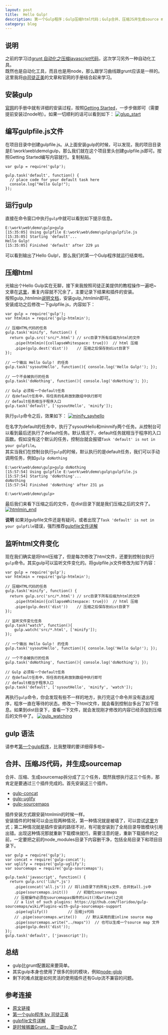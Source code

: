 ```yaml
---
layout: post
title:  Hello Gulp!
description: 第一个Gulp程序；Gulp压缩html代码；Gulp合并、压缩JS并生成source map
category: blog
---
```


## 说明
之前的学习过[grunt 自动化之压缩javascript代码][grunt_uglify]，这次学习另外一种自动化工具。  
既然也是自动化工具，而且也是用node，那么跟学习曲线跟grunt应该是一样的。这里我将[@司徒正美](http://weibo.com/jslouvre)的文章和官网的手册结合起来学习。

## 安装gulp
[官网][gulpjs]的手册中就有详细的安装过程，按照[Getting Started][getting-started]，一步步做即可（需要提前安装过node哟）。如果一切顺利的话可以看到如下：
[![glup_start][glup_start]][glup_start]

## 编写gulpfile.js文件
在项目目录中创建gulpfile.js。从上面安装gulp的时候，可以发现，我的项目目录是E:\work\web\demo\gulp，那么我们就在这个项目里头创建gulpfile.js即可。按照Getting Started编写内容就行。复制粘贴。

	var gulp = require('gulp');

	gulp.task('default', function() {
	  // place code for your default task here
	  console.log("Hello Gulp!");
	});

## 运行gulp
直接在命令窗口中执行`gulp`中就可以看到如下提示信息。

	E:\work\web\demo\gulp>gulp
	[15:35:05] Using gulpfile E:\work\web\demo\gulp\gulpfile.js
	[15:35:05] Starting 'default'...
	Hello Gulp!
	[15:35:05] Finished 'default' after 229 μs

可以看到输出了Hello Gulp!，那么我们的第一个Gulp程序就运行结束啦。

## 压缩html
光输出个Hello Gulp实在无聊，接下来我按照司徒正美提供的教程操作一遍吧~   
文章在[这里][4286638]，重复内容就不冗余了，主要记录下结果和插件的安装。  
按照gulp_htmlmin[说明文档][gulp_htmlmin]，安装gulp_htmlmin即可。  
安装成功之后修改一下gulpfile.js，内容如下：
	
	var gulp = require('gulp');
	var htmlmin = require('gulp-htmlmin');
	 
	// 压缩HTML代码的任务
	gulp.task('minify', function() {
	  return gulp.src('src/*.html')	// src目录下所有后缀为html的文件
	    .pipe(htmlmin({collapseWhitespace: true}))	// html 压缩
	    .pipe(gulp.dest('dist'))	// 压缩之后保存到dist目录下
	});

	// 一个输出 Hello Gulp！ 的任务
	gulp.task('sysoutHello', function(){ console.log('Hello Gulp!'); });

	// 一个不会被执行的任务
	gulp.task('doNothing', function(){ console.log('doNothing'); });

	// Gulp 必须有一个default任务
	// 在default任务中，将任务的名称放到数组中执行即可
	// default任务相当于程序入口
	gulp.task('default', ['sysoutHello', 'minify']);

执行`gulp`命令之后，效果如下：
[![minify_sayhello][minify_sayhello]][minify_sayhello]

在名字为default的任务中，执行了sysoutHello和minmify两个任务。从控制台可以看到最后还执行了default任务。默认情况下，default任务就相当于程序的入口函数。假如没有这个默认的任务，控制台就会报错`Task 'default' is not in your gulpfile`。  
其实当我们在控制台执行`gulp`的时候，默认执行的是default任务，我们可以手动调用任务，例如`gulp doNothing`

	E:\work\web\demo\gulp>gulp doNothing
	[15:57:54] Using gulpfile E:\work\web\demo\gulp\gulpfile.js
	[15:57:54] Starting 'doNothing'...
	doNothing
	[15:57:54] Finished 'doNothing' after 231 μs

	E:\work\web\demo\gulp>

最后我们来看下压缩之后的文件，在dist目录下就是我们压缩之后的文件了。
[![htmlmin_end][htmlmin_end]][htmlmin_end]

**说明**
如果对gulpfile文件还是有疑问，或者出现了`Task 'default' is not in your gulpfile`错误，强烈推荐[gulpfile文件详解][9540447] 

## 监听html文件变化
现在我们确实是将html压缩了，但是每次修改了html文件，还要到控制台执行`gulp`命令。其实gulp可以监听文件变化的。将gulpfile.js文件修改为如下内容：
	
	var gulp = require('gulp');
	var htmlmin = require('gulp-htmlmin');
	 
	// 压缩HTML代码的任务
	gulp.task('minify', function() {
	  return gulp.src('src/*.html')	// src目录下所有后缀为html的文件
	    .pipe(htmlmin({collapseWhitespace: true}))	// html 压缩
	    .pipe(gulp.dest('dist'))	// 压缩之后保存到dist目录下
	});

	// 监听文件变化任务
	gulp.task("watch", function(){
		gulp.watch('src/*.html', ['minify']);
	});

	// 一个输出 Hello Gulp！ 的任务
	gulp.task('sysoutHello', function(){ console.log('Hello Gulp!'); });

	// 一个不会被执行的任务
	gulp.task('doNothing', function(){ console.log('doNothing'); });

	// Gulp 必须有一个default任务
	// 在default任务中，将任务的名称放到数组中执行即可
	// default相当于程序入口
	gulp.task('default', ['sysoutHello', 'minify', 'watch']);

再执行`gulp`命令，你会发现有些不一样的地方，执行完这个命令并没有退出程序，程序一直在等待的状态。修改一下html文件，就会看到控制台多出了如下信息。如果到dist目录下，查看一下文件，就会发现刚才修改的内容已经添加到压缩后的文件中了。
[![gulp_watching][gulp_watching]][gulp_watching]

## gulp 语法
请参考[第一个gulp程序][4286638]，比我整理的要详细得多啦~

## 合并、压缩JS代码，并生成sourcemap
合并、压缩、生成sourcemap拆分成了三个任务，既然我想执行这三个任务，那肯定是要通过三个插件完成的。首先安装这三个插件。

- [gulp-concat][gulp-concat]
- [gulp-uglify][gulp-uglify]
- [gulp-sourcemaps][gulp-sourcemaps]

插件安装方式跟安装htmlmin的时候一样。  
安装插件的时候可以会出现两种情况，第一种情况就是被墙了，可以尝试[这里][cross-wall]方式；第二种情况就是插件安装的路径不对，有可能安装到了全局目录导致模块引用出错。出现这种情况那就重新下载模块就行。需要注意的是，重新下载插件的之前，一定要把之前的node_modules目录下内容删干净，包括全局目录下和项目目录下。

	var gulp = require('gulp');
	var concat = require('gulp-concat');
	var uglify = require('gulp-uglify');
	var sourcemaps = require('gulp-sourcemaps');
	 
	gulp.task('javascript', function() {
	  return gulp.src('lib/*.js')
	  	.pipe(concat('all.js'))	// 将lib目录下的所有js文件，合并到all.js中
	  	.pipe(sourcemaps.init())	// 初始化sourcemaps
	  	// 压缩操作必须在sourcemapas插件的init()和write()之间
	  	// a list of such plugins: https://github.com/floridoo/gulp-sourcemaps/wiki/Plugins-with-gulp-sourcemaps-support
	    .pipe(uglify())			// 压缩js代码
	 	// .pipe(sourcemaps.write())	// 默认采用的是inline source map
	 	.pipe(sourcemaps.write("../maps"))	// 也可以生成一个source map 文件
	    .pipe(gulp.dest('dist'));	
	});
	gulp.task('default', ['javascript']);

## 总结
- gulp比grunt配置起来要简单。
- 其实gulp本身也使用了很多的别的模块，例如[node-glob][node-glob]
- 剩下的难点就是如何灵活的使用插件还有Gulp流不兼容的问题。

## 参考连接
- [原文链接][grunt_uglify]
- [第一个gulp程序 by 司徒正美][4286638]
- [gulpfile文件详解][9540447]
- [是时候搁置Grunt，耍一耍gulp了][是时候搁置Grunt，耍一耍gulp了]


[grunt_uglify]:    http://siberiawolf.com/grunt_uglify/
[4286638]:    http://www.cnblogs.com/rubylouvre/p/4286638.html
[gulpjs]:    https://github.com/gulpjs/gulp
[getting-started]:    https://github.com/gulpjs/gulp/blob/master/docs/getting-started.md
[glup_start]:    http://siberiawolf.qiniudn.com/@/images/grunt_uglify/glup_start.png
[gulp_htmlmin]:    https://github.com/jonschlinkert/gulp-htmlmin
[minify_sayhello]:    http://siberiawolf.qiniudn.com/@/images/grunt_uglify/minify_sayhello.png
[9540447]:    https://gist.github.com/chantastic/9540447
[htmlmin_end]:    http://siberiawolf.qiniudn.com/@/images/grunt_uglify/htmlmin_end.png
[gulp_watching]:    http://siberiawolf.qiniudn.com/@/images/grunt_uglify/gulp_watching.png
[node-glob]:    https://github.com/isaacs/node-glob
[是时候搁置Grunt，耍一耍gulp了]:    http://www.cnblogs.com/vajoy/p/4170525.html
[gulp-concat]:    https://www.npmjs.com/package/gulp-concat/
[gulp-uglify]:    https://www.npmjs.com/package/gulp-uglify/
[gulp-sourcemaps]:    https://www.npmjs.com/package/gulp-sourcemaps/
[cross-wall]:    http://hi.barretlee.com/2014/03/31/npm-cross-wall/





